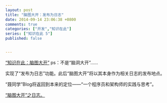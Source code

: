 ```yaml
---
layout: post
title: "脑图大开：发布为日志"
date: 2014-09-14 23:06:38 +0800
comments: true
categories: ["开发","知识在此"]
series: ["知识在此 5"]
published: false


---
```

<a href="http://pckmmap.duapp.com/" target="_blank">“知识在此：脑图大开”</a> ps：不是“脑洞大开”……

<!-- more -->


实现了“发布为日志”功能。此后“脑图大开”将以其本身作为相关日志的发布地点。

“聂同学”Blog将返回到本来的定位——“一个程序员和架构师的实践与思考”。

<a href="http://pckmmap.duapp.com/public/pages/index.html?nodeId=83cd2d01-b536-4117-a431-0820abf746d2" target="_blank">“脑图大开”之日志。</a>

